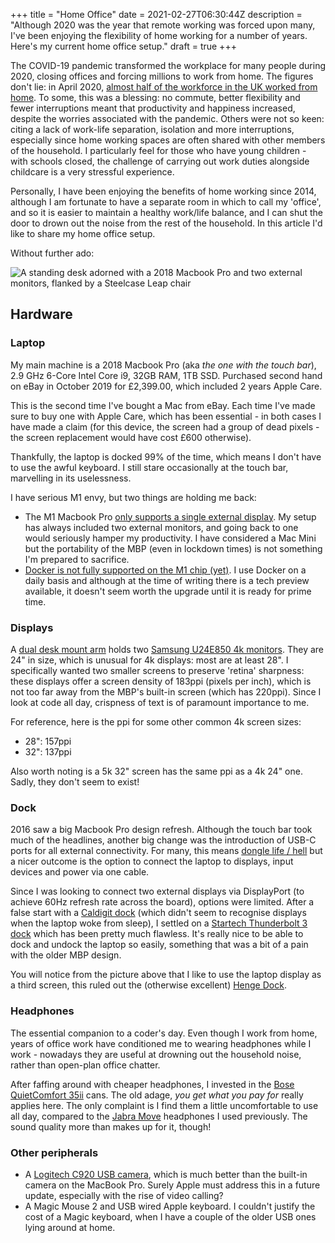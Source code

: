 +++
title = "Home Office"
date = 2021-02-27T06:30:44Z
description = "Although 2020 was the year that remote working was forced upon many, I've been enjoying the flexibility of home working for a number of years. Here's my current home office setup."
draft = true
+++

The COVID-19 pandemic transformed the workplace for many people during 2020, closing offices and forcing millions to work from home. The figures don't lie: in April 2020, [almost half of the workforce in the UK worked from home](https://www.ons.gov.uk/employmentandlabourmarket/peopleinwork/employmentandemployeetypes/bulletins/coronavirusandhomeworkingintheuk/april2020). To some, this was a blessing: no commute, better flexibility and fewer interruptions meant that productivity and happiness increased, despite the worries associated with the pandemic. Others were not so keen: citing a lack of work-life separation, isolation and more interruptions, especially since home working spaces are often shared with other members of the household. I particularly feel for those who have young children - with schools closed, the challenge of carrying out work duties alongside childcare is a very stressful experience.

Personally, I have been enjoying the benefits of home working since 2014, although I am fortunate to have a separate room in which to call my 'office', and so it is easier to maintain a healthy work/life balance, and I can shut the door to drown out the noise from the rest of the household. In this article I'd like to share my home office setup.

Without further ado:

<img src="/img/2021-02-27-home-office/home-office-full.jpeg" alt="A standing desk adorned with a 2018 Macbook Pro and two external monitors, flanked by a Steelcase Leap chair" />

## Hardware

### Laptop

My main machine is a 2018 Macbook Pro (aka _the one with the touch bar_), 2.9 GHz 6-Core Intel Core i9, 32GB RAM, 1TB SSD. Purchased second hand on eBay in October 2019 for £2,399.00, which included 2 years Apple Care.

This is the second time I've bought a Mac from eBay. Each time I've made sure to buy one with Apple Care, which has been essential - in both cases I have made a claim (for this device, the screen had a group of dead pixels - the screen replacement would have cost £600 otherwise).

Thankfully, the laptop is docked 99% of the time, which means I don't have to use the awful keyboard. I still stare occasionally at the touch bar, marvelling in its uselessness.

I have serious M1 envy, but two things are holding me back:

- The M1 Macbook Pro [only supports a single external display](https://support.apple.com/kb/SP824). My setup has always included two external monitors, and going back to one would seriously hamper my productivity. I have considered a Mac Mini but the portability of the MBP (even in lockdown times) is not something I'm prepared to sacrifice.
- [Docker is not fully supported on the M1 chip (yet)](https://docs.docker.com/docker-for-mac/apple-m1/). I use Docker on a daily basis and although at the time of writing there is a tech preview available, it doesn't seem worth the upgrade until it is ready for prime time.

### Displays

A [dual desk mount arm](https://www.amazon.co.uk/dp/B01N4L6MLM) holds two [Samsung U24E850 4k monitors](https://www.amazon.co.uk/dp/B00WUACVIC). They are 24" in size, which is unusual for 4k displays: most are at least 28". I specifically wanted two smaller screens to preserve 'retina' sharpness: these displays offer a screen density of 183ppi (pixels per inch), which is not too far away from the MBP's built-in screen (which has 220ppi). Since I look at code all day, crispness of text is of paramount importance to me.

For reference, here is the ppi for some other common 4k screen sizes:

- 28": 157ppi
- 32": 137ppi

Also worth noting is a 5k 32" screen has the same ppi as a 4k 24" one. Sadly, they don't seem to exist!

### Dock

2016 saw a big Macbook Pro design refresh. Although the touch bar took much of the headlines, another big change was the introduction of USB-C ports for all external connectivity. For many, this means [dongle life / hell](https://mashable.com/2016/10/28/macbook-pro-dongle-hell) but a nicer outcome is the option to connect the laptop to displays, input devices and power via one cable.

Since I was looking to connect two external displays via DisplayPort (to achieve 60Hz refresh rate across the board), options were limited. After a false start with a [Caldigit dock](https://www.amazon.co.uk/dp/B07VJMKYDF) (which didn't seem to recognise displays when the laptop woke from sleep), I settled on a [Startech Thunderbolt 3 dock](https://www.startech.com/en-gb/cards-adapters/tb3dk2dhvue) which has been pretty much flawless. It's really nice to be able to dock and undock the laptop so easily, something that was a bit of a pain with the older MBP design.

You will notice from the picture above that I like to use the laptop display as a third screen, this ruled out the (otherwise excellent) [Henge Dock](https://www.brydge.com/products/macbook-vertical-dock).

### Headphones

The essential companion to a coder's day. Even though I work from home, years of office work have conditioned me to wearing headphones while I work - nowadays they are useful at drowning out the household noise, rather than open-plan office chatter.

After faffing around with cheaper headphones, I invested in the [Bose QuietComfort 35ii](https://www.amazon.co.uk/dp/B0756CYWWD) cans. The old adage, _you get what you pay for_ really applies here. The only complaint is I find them a little uncomfortable to use all day, compared to the [Jabra Move](https://www.amazon.co.uk/dp/B00NHSFWG4) headphones I used previously. The sound quality more than makes up for it, though!

### Other peripherals

- A [Logitech C920 USB camera](https://www.amazon.co.uk/dp/B006A2Q81M), which is much better than the built-in camera on the MacBook Pro. Surely Apple must address this in a future update, especially with the rise of video calling?
- A Magic Mouse 2 and USB wired Apple keyboard. I couldn't justify the cost of a Magic keyboard, when I have a couple of the older USB ones lying around at home.
